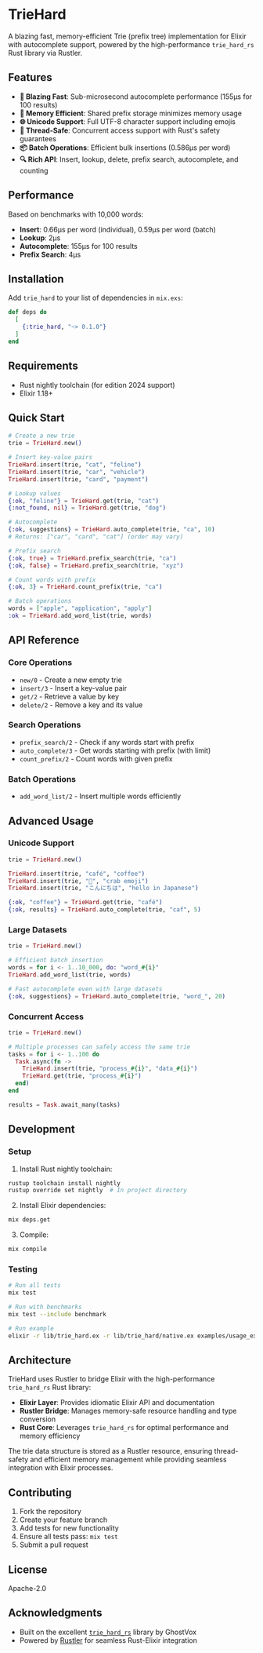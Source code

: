 # TrieHard

A blazing fast, memory-efficient Trie (prefix tree) implementation for Elixir with autocomplete support, powered by the high-performance `trie_hard_rs` Rust library via Rustler.

## Features

- **🚀 Blazing Fast**: Sub-microsecond autocomplete performance (155μs for 100 results)
- **💾 Memory Efficient**: Shared prefix storage minimizes memory usage
- **🌐 Unicode Support**: Full UTF-8 character support including emojis
- **🔄 Thread-Safe**: Concurrent access support with Rust's safety guarantees
- **📦 Batch Operations**: Efficient bulk insertions (0.586μs per word)
- **🔍 Rich API**: Insert, lookup, delete, prefix search, autocomplete, and counting

## Performance

Based on benchmarks with 10,000 words:

- **Insert**: 0.66μs per word (individual), 0.59μs per word (batch)
- **Lookup**: 2μs
- **Autocomplete**: 155μs for 100 results
- **Prefix Search**: 4μs

## Installation

Add `trie_hard` to your list of dependencies in `mix.exs`:

```elixir
def deps do
  [
    {:trie_hard, "~> 0.1.0"}
  ]
end
```

## Requirements

- Rust nightly toolchain (for edition 2024 support)
- Elixir 1.18+

## Quick Start

```elixir
# Create a new trie
trie = TrieHard.new()

# Insert key-value pairs
TrieHard.insert(trie, "cat", "feline")
TrieHard.insert(trie, "car", "vehicle")
TrieHard.insert(trie, "card", "payment")

# Lookup values
{:ok, "feline"} = TrieHard.get(trie, "cat")
{:not_found, nil} = TrieHard.get(trie, "dog")

# Autocomplete
{:ok, suggestions} = TrieHard.auto_complete(trie, "ca", 10)
# Returns: ["car", "card", "cat"] (order may vary)

# Prefix search
{:ok, true} = TrieHard.prefix_search(trie, "ca")
{:ok, false} = TrieHard.prefix_search(trie, "xyz")

# Count words with prefix
{:ok, 3} = TrieHard.count_prefix(trie, "ca")

# Batch operations
words = ["apple", "application", "apply"]
:ok = TrieHard.add_word_list(trie, words)
```

## API Reference

### Core Operations

- `new/0` - Create a new empty trie
- `insert/3` - Insert a key-value pair
- `get/2` - Retrieve a value by key
- `delete/2` - Remove a key and its value

### Search Operations

- `prefix_search/2` - Check if any words start with prefix
- `auto_complete/3` - Get words starting with prefix (with limit)
- `count_prefix/2` - Count words with given prefix

### Batch Operations

- `add_word_list/2` - Insert multiple words efficiently

## Advanced Usage

### Unicode Support

```elixir
trie = TrieHard.new()

TrieHard.insert(trie, "café", "coffee")
TrieHard.insert(trie, "🦀", "crab emoji")
TrieHard.insert(trie, "こんにちは", "hello in Japanese")

{:ok, "coffee"} = TrieHard.get(trie, "café")
{:ok, results} = TrieHard.auto_complete(trie, "caf", 5)
```

### Large Datasets

```elixir
trie = TrieHard.new()

# Efficient batch insertion
words = for i <- 1..10_000, do: "word_#{i}"
TrieHard.add_word_list(trie, words)

# Fast autocomplete even with large datasets
{:ok, suggestions} = TrieHard.auto_complete(trie, "word_", 20)
```

### Concurrent Access

```elixir
trie = TrieHard.new()

# Multiple processes can safely access the same trie
tasks = for i <- 1..100 do
  Task.async(fn ->
    TrieHard.insert(trie, "process_#{i}", "data_#{i}")
    TrieHard.get(trie, "process_#{i}")
  end)
end

results = Task.await_many(tasks)
```

## Development

### Setup

1. Install Rust nightly toolchain:
```bash
rustup toolchain install nightly
rustup override set nightly  # In project directory
```

2. Install Elixir dependencies:
```bash
mix deps.get
```

3. Compile:
```bash
mix compile
```

### Testing

```bash
# Run all tests
mix test

# Run with benchmarks
mix test --include benchmark

# Run example
elixir -r lib/trie_hard.ex -r lib/trie_hard/native.ex examples/usage_example.exs
```

## Architecture

TrieHard uses Rustler to bridge Elixir with the high-performance `trie_hard_rs` Rust library:

- **Elixir Layer**: Provides idiomatic Elixir API and documentation
- **Rustler Bridge**: Manages memory-safe resource handling and type conversion
- **Rust Core**: Leverages `trie_hard_rs` for optimal performance and memory efficiency

The trie data structure is stored as a Rustler resource, ensuring thread-safety and efficient memory management while providing seamless integration with Elixir processes.

## Contributing

1. Fork the repository
2. Create your feature branch
3. Add tests for new functionality
4. Ensure all tests pass: `mix test`
5. Submit a pull request

## License

Apache-2.0

## Acknowledgments

- Built on the excellent [`trie_hard_rs`](https://crates.io/crates/trie_hard_rs) library by GhostVox
- Powered by [Rustler](https://github.com/rusterlium/rustler) for seamless Rust-Elixir integration

